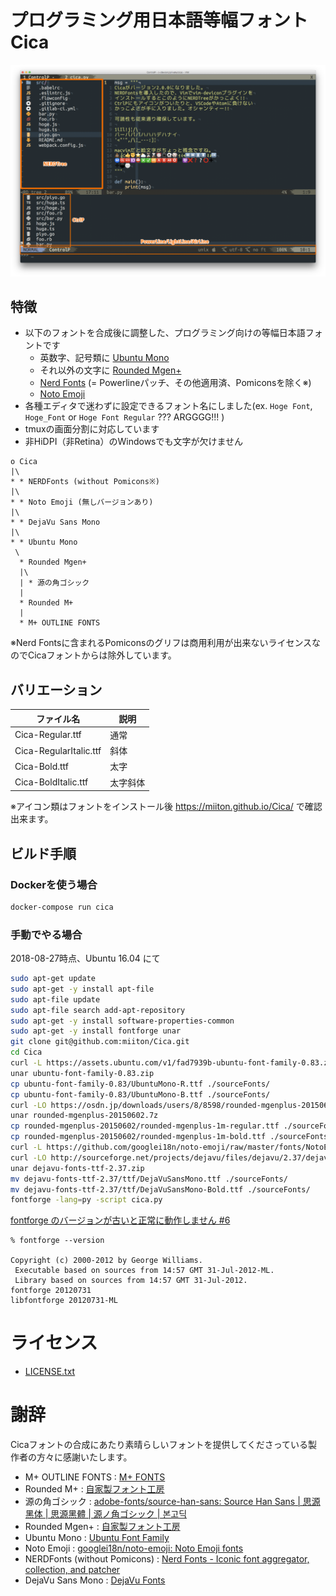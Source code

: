 # プログラミング用日本語等幅フォント Cica

![on MacVim](screenshots/ss1.png)

## 特徴

* 以下のフォントを合成後に調整した、プログラミング向けの等幅日本語フォントです
    - 英数字、記号類に [Ubuntu Mono](http://font.ubuntu.com/)
    - それ以外の文字に [Rounded Mgen+](http://jikasei.me/font/rounded-mgenplus/)
    - [Nerd Fonts](https://github.com/ryanoasis/nerd-fonts) (= Powerlineパッチ、その他適用済、Pomiconsを除く※)
    - [Noto Emoji](https://www.google.com/get/noto/)
* 各種エディタで迷わずに設定できるフォント名にしました(ex. `Hoge Font`, `Hoge_Font` or `Hoge Font Regular`  ??? ARGGGG!!! )
* tmuxの画面分割に対応しています
* 非HiDPI（非Retina）のWindowsでも文字が欠けません

```
o Cica
|\
* * NERDFonts (without Pomicons※)
|\
* * Noto Emoji (無しバージョンあり)
|\
* * DejaVu Sans Mono
|\
* * Ubuntu Mono
 \
  * Rounded Mgen+
  |\
  | * 源の角ゴシック
  |
  * Rounded M+
  |
  * M+ OUTLINE FONTS
```

※Nerd Fontsに含まれるPomiconsのグリフは商用利用が出来ないライセンスなのでCicaフォントからは除外しています。

## バリエーション

| ファイル名             | 説明     |
| ----                   | ----     |
| Cica-Regular.ttf       | 通常     |
| Cica-RegularItalic.ttf | 斜体     |
| Cica-Bold.ttf          | 太字     |
| Cica-BoldItalic.ttf    | 太字斜体 |

※アイコン類はフォントをインストール後 [https:\/\/miiton.github.io\/Cica\/](https://miiton.github.io/Cica/) で確認出来ます。

## ビルド手順


### Dockerを使う場合

```sh
docker-compose run cica
```

### 手動でやる場合

2018-08-27時点、Ubuntu 16.04 にて

```sh
sudo apt-get update
sudo apt-get -y install apt-file
sudo apt-file update
sudo apt-file search add-apt-repository
sudo apt-get -y install software-properties-common
sudo apt-get -y install fontforge unar
git clone git@github.com:miiton/Cica.git
cd Cica
curl -L https://assets.ubuntu.com/v1/fad7939b-ubuntu-font-family-0.83.zip -o ubuntu-font-family-0.83.zip
unar ubuntu-font-family-0.83.zip
cp ubuntu-font-family-0.83/UbuntuMono-R.ttf ./sourceFonts/
cp ubuntu-font-family-0.83/UbuntuMono-B.ttf ./sourceFonts/
curl -LO https://osdn.jp/downloads/users/8/8598/rounded-mgenplus-20150602.7z
unar rounded-mgenplus-20150602.7z
cp rounded-mgenplus-20150602/rounded-mgenplus-1m-regular.ttf ./sourceFonts
cp rounded-mgenplus-20150602/rounded-mgenplus-1m-bold.ttf ./sourceFonts
curl -L https://github.com/googlei18n/noto-emoji/raw/master/fonts/NotoEmoji-Regular.ttf -o sourceFonts/NotoEmoji-Regular.ttf
curl -LO http://sourceforge.net/projects/dejavu/files/dejavu/2.37/dejavu-fonts-ttf-2.37.zip
unar dejavu-fonts-ttf-2.37.zip
mv dejavu-fonts-ttf-2.37/ttf/DejaVuSansMono.ttf ./sourceFonts/
mv dejavu-fonts-ttf-2.37/ttf/DejaVuSansMono-Bold.ttf ./sourceFonts/
fontforge -lang=py -script cica.py
```

[fontforge のバージョンが古いと正常に動作しません #6](https://github.com/miiton/Cica/issues/6)

```
% fontforge --version

Copyright (c) 2000-2012 by George Williams.
 Executable based on sources from 14:57 GMT 31-Jul-2012-ML.
 Library based on sources from 14:57 GMT 31-Jul-2012.
fontforge 20120731
libfontforge 20120731-ML
```

# ライセンス

* [LICENSE.txt](LICENSE.txt)

# 謝辞

Cicaフォントの合成にあたり素晴らしいフォントを提供してくださっている製作者の方々に感謝いたします。

- M+ OUTLINE FONTS : [M\+ FONTS](https://mplus-fonts.osdn.jp/)
- Rounded M+ : [自家製フォント工房](http://jikasei.me/)
- 源の角ゴシック : [adobe\-fonts/source\-han\-sans: Source Han Sans \| 思源黑体 \| 思源黑體 \| 源ノ角ゴシック \| 본고딕](https://github.com/adobe-fonts/source-han-sans)
- Rounded Mgen+ : [自家製フォント工房](http://jikasei.me/)
- Ubuntu Mono : [Ubuntu Font Family](http://font.ubuntu.com/)
- Noto Emoji : [googlei18n/noto\-emoji: Noto Emoji fonts](https://github.com/googlei18n/noto-emoji)
- NERDFonts (without Pomicons) : [Nerd Fonts \- Iconic font aggregator, collection, and patcher](https://nerdfonts.com/)
- DejaVu Sans Mono : [DejaVu Fonts](https://dejavu-fonts.github.io/)

